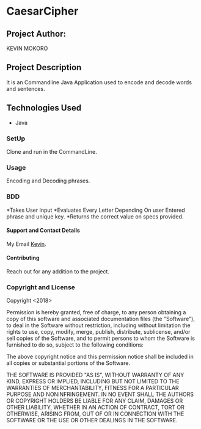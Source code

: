 # CaesarCipher

## Project Author:
KEVIN MOKORO

## Project Description
It is an Commandline Java Application used to encode and decode words and sentences.

## Technologies Used
* Java
### SetUp
Clone and run in the CommandLine.

### Usage
Encoding and Decoding phrases.

### BDD
*Takes User Input
*Evaluates Every Letter Depending On user Entered phrase and unique key.
*Returns the correct value on specs provided.

#### Support and Contact Details
My Email [Kevin](klosvoke1@gmail.com).

#### Contributing
Reach out for any addition to the project.

### Copyright and License
Copyright <2018>

Permission is hereby granted, free of charge, to any person obtaining a copy of this software and associated documentation files (the "Software"), to deal in the Software without restriction, including without limitation the rights to use, copy, modify, merge, publish, distribute, sublicense, and/or sell copies of the Software, and to permit persons to whom the Software is furnished to do so, subject to the following conditions:

The above copyright notice and this permission notice shall be included in all copies or substantial portions of the Software.

THE SOFTWARE IS PROVIDED "AS IS", WITHOUT WARRANTY OF ANY KIND, EXPRESS OR IMPLIED, INCLUDING BUT NOT LIMITED TO THE WARRANTIES OF MERCHANTABILITY, FITNESS FOR A PARTICULAR PURPOSE AND NONINFRINGEMENT. IN NO EVENT SHALL THE AUTHORS OR COPYRIGHT HOLDERS BE LIABLE FOR ANY CLAIM, DAMAGES OR OTHER LIABILITY, WHETHER IN AN ACTION OF CONTRACT, TORT OR OTHERWISE, ARISING FROM, OUT OF OR IN CONNECTION WITH THE SOFTWARE OR THE USE OR OTHER DEALINGS IN THE SOFTWARE.